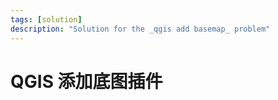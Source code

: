 ```yaml
---
tags: [solution]
description: "Solution for the _qgis add basemap_ problem"
---
```



# QGIS 添加底图插件
